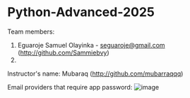 # Python-Advanced-2025
Team members:
1. Eguaroje Samuel Olayinka - seguaroje@gmail.com (http://github.com/Sammiebvy)
2. 


Instructor's name: Mubaraq (http://github.com/mubarraqqq)

Email providers that require app password: ![image](https://github.com/user-attachments/assets/f5f16d1f-e73a-46a6-9f88-76593dcf02a7)
